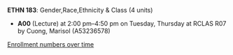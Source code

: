 **ETHN 183**: Gender,Race,Ethnicity & Class (4 units)

- **A00** (Lecture) at 2:00 pm–4:50 pm on Tuesday, Thursday at RCLAS R07 by Cuong, Marisol (A53236578)

[Enrollment numbers over time](./ETHN183.tsv)
